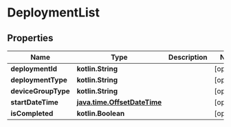 
# DeploymentList

## Properties
Name | Type | Description | Notes
------------ | ------------- | ------------- | -------------
**deploymentId** | **kotlin.String** |  |  [optional]
**deploymentType** | **kotlin.String** |  |  [optional]
**deviceGroupType** | **kotlin.String** |  |  [optional]
**startDateTime** | [**java.time.OffsetDateTime**](java.time.OffsetDateTime.md) |  |  [optional]
**isCompleted** | **kotlin.Boolean** |  |  [optional]



